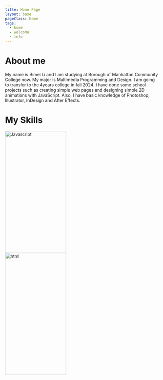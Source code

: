 ```yaml
---
title: Home Page
layout: base
pageClass: home
tags:
  - home
  - welcome
  - info
---  
```

   <div class="section">
          <h1>About me</h1>
         <p>My name is Bimei Li and I am studying at Borough of Manhattan Community College now. 
          My major is Multimedia Programming and Design. I am going to transfer to the 4years college 
          in fall 2024. I have done some school projects such as creating simple web pages and designing
          simple 2D animations with JavaScript. Also, I have
          basic knowledge of Photoshop, Illustrator, InDesign and After Effects.
        </p>    
      </div>
            
  <h1 class="section-head">My Skills</h1>
<section class="grid">
  <a href="/javascript">
    <article class="card">
      <div class="card__img"><img src="/image/JavaScript.png" alt= "Javascript"  width="200" height="400"></div>
      <div class="card__content">
      <!--<button class="card__btn">Show my work <span>&rarr;</span></button>-->
      </div>
    </article>
  </a>
  <a href="/html">
    <article class="card">
      <div class="card__img"><img src="/image/html.png" alt= "html" width="200" height="400"></div>
      <div class="card__content">
      <!--<button class="card__btn">Show my work <span>&rarr;</span></button>-->
      </div>
    </article>
  </a>
    </section>





        

        